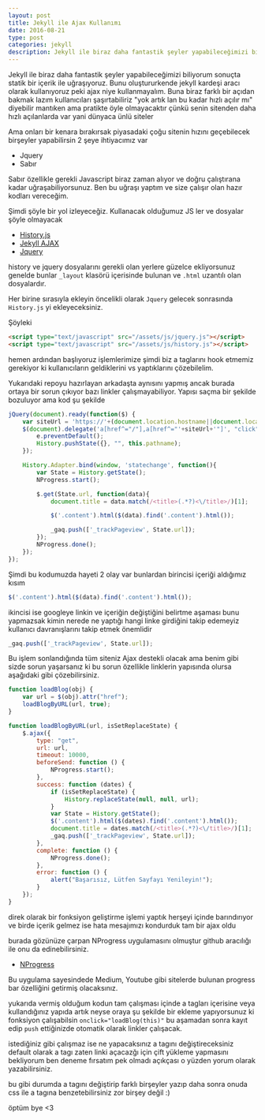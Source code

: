 ```yaml
---
layout: post
title: Jekyll ile Ajax Kullanımı
date: 2016-08-21
type: post
categories: jekyll
description: Jekyll ile biraz daha fantastik şeyler yapabileceğimizi biliyorum sonuçta statik bir içerik ile uğraşıyoruz
---
```


Jekyll ile biraz daha fantastik şeyler yapabileceğimizi biliyorum sonuçta statik bir içerik ile uğraşıyoruz. Bunu oluştururkende jekyll kardeşi aracı olarak kullanıyoruz peki ajax niye kullanmayalım. Buna biraz farklı bir açıdan bakmak lazım kullanıcıları şaşırtabiliriz "yok artık lan bu kadar hızlı açılır mı" diyebilir mantıken ama pratikte öyle olmayacaktır çünkü senin sitenden daha hızlı açılanlarda var yani dünyaca ünlü siteler

Ama onları bir kenara bırakırsak piyasadaki çoğu sitenin hızını geçebilecek birşeyler yapabilirsin 2 şeye ihtiyacımız var

- Jquery
- Sabır

Sabır özellikle gerekli Javascript biraz zaman alıyor ve doğru çalıştırana kadar uğraşabiliyorsunuz. Ben bu uğraşı yaptım ve size çalışır olan hazır kodları vereceğim.

Şimdi şöyle bir yol izleyeceğiz. Kullanacak olduğumuz JS ler ve dosyalar şöyle olmayacak

- [History.js](https://github.com/browserstate/history.js/)
- [Jekyll AJAX](https://github.com/joelhans/Jekyll-AJAX)
- [Jquery](https://github.com/jquery/jquery)

history ve jquery dosyalarını gerekli olan yerlere güzelce ekliyorsunuz genelde bunlar `_layout` klasörü içerisinde bulunan ve `.html` uzantılı olan dosyalardır.

Her birine sırasıyla ekleyin öncelikli olarak `Jquery` gelecek sonrasında `History.js` yi ekleyeceksiniz.

Şöyleki

```html
<script type="text/javascript" src="/assets/js/jquery.js"></script>
<script type="text/javascript" src="/assets/js/history.js"></script>
```

hemen ardından başlıyoruz işlemlerimize şimdi biz a taglarını hook etmemiz gerekiyor ki kullanıcıların geldiklerini vs yaptıklarını çözebilelim.

Yukarıdaki repoyu hazırlayan arkadaşta aynısını yapmış ancak burada ortaya bir sorun çıkıyor bazı linkler çalışmayabiliyor. Yapısı saçma bir şekilde bozuluyor ama kod şu şekilde

```javascript
jQuery(document).ready(function($) {
    var siteUrl = 'https://'+(document.location.hostname||document.location.host);
    $(document).delegate('a[href^="/"],a[href^="'+siteUrl+'"]', "click", function(e) {
        e.preventDefault();
        History.pushState({}, "", this.pathname);
    });

    History.Adapter.bind(window, 'statechange', function(){
        var State = History.getState();
        NProgress.start();

        $.get(State.url, function(data){
            document.title = data.match(/<title>(.*?)<\/title>/)[1];

            $('.content').html($(data).find('.content').html());

            _gaq.push(['_trackPageview', State.url]);
        });
        NProgress.done();
    });
});
```

Şimdi bu kodumuzda hayeti 2 olay var bunlardan birincisi içeriği aldığımız kısım

```javascript
$('.content').html($(data).find('.content').html());
```

ikincisi ise googleye linkin ve içeriğin değiştiğini belirtme aşaması bunu yapmazsak kimin nerede ne yaptığı hangi linke girdiğini takip edemeyiz kullanıcı davranışlarını takip etmek önemlidir

```javascript
_gaq.push(['_trackPageview', State.url]);
```

Bu işlem sonlandığında tüm siteniz Ajax destekli olacak ama benim gibi sizde sorun yaşarsanız ki bu sorun özellikle linklerin yapısında olursa aşağıdaki gibi çözebilirsiniz.

```javascript
function loadBlog(obj) {
    var url = $(obj).attr("href");
    loadBlogByURL(url, true);
}

function loadBlogByURL(url, isSetReplaceState) {
    $.ajax({
        type: "get",
        url: url,
        timeout: 10000,
        beforeSend: function () {
            NProgress.start();
        },
        success: function (dates) {
            if (isSetReplaceState) {
                History.replaceState(null, null, url);
            }
            var State = History.getState();
            $('.content').html($(dates).find('.content').html());
            document.title = dates.match(/<title>(.*?)<\/title>/)[1];
            _gaq.push(['_trackPageview', State.url]);
        },
        complete: function () {
            NProgress.done();
        },
        error: function () {
            alert("Başarısız, Lütfen Sayfayı Yenileyin!");
        }
    });
}
```

direk olarak bir fonksiyon geliştirme işlemi yaptık herşeyi içinde barındırıyor ve birde içerik gelmez ise hata mesajımızı kondurduk tam bir ajax oldu

burada gözünüze çarpan NProgress uygulamasını olmuştur github aracılığı ile onu da edinebilirsiniz.

- [NProgress](https://github.com/rstacruz/nprogress)

Bu uygulama sayesindede Medium, Youtube gibi sitelerde bulunan progress bar özelliğini getirmiş olacaksınız.

yukarıda vermiş olduğum kodun tam çalışması içinde a tagları içerisine veya kullandığınız yapıda artık neyse oraya şu şekilde bir ekleme yapıyorsunuz ki fonksiyon çalışabilsin `onclick="loadBlog(this)"` bu aşamadan sonra kayıt edip `push` ettiğinizde otomatik olarak linkler çalışacak.

istediğiniz gibi çalışmaz ise ne yapacaksınız a tagını değiştireceksiniz default olarak a tagı zaten linki açacazğı için çift yükleme yapmasını bekliyorum ben deneme fırsatım pek olmadı açıkçası o yüzden yorum olarak yazabilirsiniz.

bu gibi durumda a tagını değiştirip farklı birşeyler yazıp daha sonra onuda css ile a tagına benzetebilirsiniz zor birşey değil :)

öptüm bye <3
